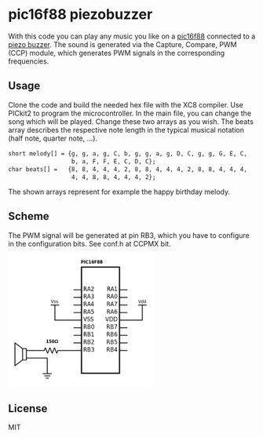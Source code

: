 # pic16f88 piezobuzzer

With this code you can play any music you like on a [pic16f88](http://www.microchip.com/wwwproducts/en/PIC16F88) connected to a [piezo buzzer](http://shallowsky.com/arduino/class/buzzer.jpg). The sound is generated via the Capture, Compare, PWM (CCP) module, which generates PWM signals in the corresponding frequencies.

## Usage

Clone the code and build the needed hex file with the XC8 compiler. Use PICkit2 to program the microcontroller. In the main file, you can change the song which will be played. Change these two arrays as you wish. The beats array describes the respective note length in the typical musical notation (half note, quarter note, ...).

```
short melody[] = {g, g, a, g, C, b, g, g, a, g, D, C, g, g, G, E, C,
                  b, a, F, F, E, C, D, C};
char beats[] =   {8, 8, 4, 4, 4, 2, 8, 8, 4, 4, 4, 2, 8, 8, 4, 4, 4,
                  4, 4, 8, 8, 4, 4, 4, 2};
```

The shown arrays represent for example the happy birthday melody.

## Scheme

The PWM signal will be generated at pin RB3, which you have to configure in the configuration bits. See conf.h at CCPMX bit.

<img src="https://github.com/leozulfiu/pic16f88-piezobuzzer/blob/master/screenshots/scheme.png" width="300">

## License

MIT
